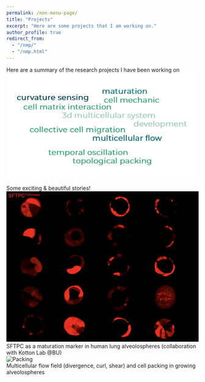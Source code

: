 ```yaml
---
permalink: /non-menu-page/
title: "Projects"
excerpt: "Here are some projects that I am working on."
author_profile: true
redirect_from: 
  - "/nmp/"
  - "/nmp.html"
---
```


Here are a summary of the research projects I have been working on <br/>
![Word Cloud](wordcloud.png) <br/>
<br/>
Some exciting & beautiful stories! <br/>
![SFTPC](SFTPC.png)<br/>
SFTPC as a maturation marker in human lung alveolospheres (collaboration with Kotton Lab @BU)<br/>
![Packing](cover1_without_title.jpg) <br/>
Multicellular flow field (divergence, curl, shear) and cell packing in growing alveolospheres<br/>





